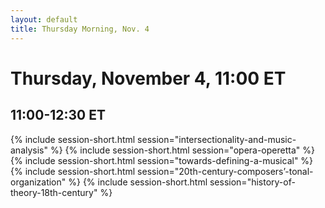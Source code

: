 ```yaml
---
layout: default
title: Thursday Morning, Nov. 4
---
```


# Thursday, November 4, 11:00 ET

## 11:00-12:30 ET
{% include session-short.html session="intersectionality-and-music-analysis" %}
{% include session-short.html session="opera-operetta" %}
{% include session-short.html session="towards-defining-a-musical" %}
{% include session-short.html session="20th-century-composers’-tonal-organization" %}
{% include session-short.html session="history-of-theory-18th-century" %}

